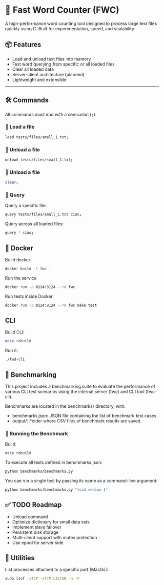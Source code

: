 

# 🚀 Fast Word Counter (FWC)

A high-performance word counting tool designed to process large text files quickly using C. Built for experimentation, speed, and scalability.

## 📦 Features

- Load and unload text files into memory  
- Fast word querying from specific or all loaded files  
- Clear all loaded data  
- Server-client architecture (planned)  
- Lightweight and extensible  

---

## 🛠️ Commands

All commands must end with a semicolon (`;`).


### 🔹 Load a file
```bash
load tests/files/small_1.txt;
```

### 🔹 Unload a file
```bash
unload tests/files/small_1.txt;
```

### 🔹 Unload a file
```bash
clear;
```

### 🔹 Query

Query a specific file:
```bash
query tests/files/small_1.txt ciao;
```

Query across all loaded files:
```bash
query * ciao;
```

## 🐳 Docker
Build docker
```bash
docker build -t fwc .
```

Run the service
```bash
docker run -p 8124:8124 --rm fwc
```

Run tests inside Docker
```bash
docker run -p 8124:8124 --rm fwc make test
```

## CLI
Build CLI:
```bash
make rebuild
```

Run it:
```bash
./fwd-cli
```

## 🧪 Benchmarking
This project includes a benchmarking suite to evaluate the performance of various CLI test scenarios using the internal server (fwc) and CLI tool (fwc-cli).

Benchmarks are located in the benchmarks/ directory, with:
- benchmarks.json: JSON file containing the list of benchmark test cases.
- output/: Folder where CSV files of benchmark results are saved.

### 🏁 Running the Benchmark

Build:
```bash
make rebuild 
```

To execute all tests defined in benchmarks.json:
```bash
python benchmarks/benchmarks.py 
```

You can run a single test by passing its name as a command-line argument:
```bash
python benchmarks/benchmarks.py "load medium 1"
```

## ✅ TODO Roadmap
 - Unload command
 - Optimize dictionary for small data sets
 - Implement slave failover
 - Persistent disk storage
 - Multi-client support with mutex protection
 - Use epool for server side

## 🧰 Utilities

List processes attached to a specific port (MacOs):
```bash
sudo lsof -iTCP -sTCP:LISTEN -n -P
```

